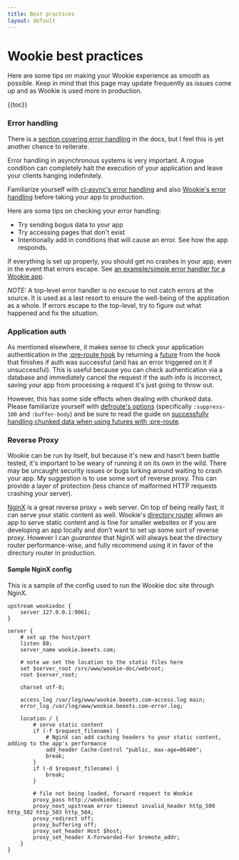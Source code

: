 ```yaml
---
title: Best practices
layout: default
---
```


Wookie best practices
=====================
Here are some tips on making your Wookie experience as smooth as possible. Keep
in mind that this page may update frequently as issues come up and as Wookie is
used more in production.

{{toc}}

### Error handling
There is a [section covering error handling](/docs/error-handling) in the docs,
but I feel this is yet another chance to reiterate.

Error handling in asynchronous systems is very important. A rogue condition
can completely halt the execution of your application and leave your clients
hanging indefinitely.

Familiarize yourself with [cl-async's error handling](http://orthecreedence.github.io/cl-async/event-handling)
and also [Wookie's error handling](/docs/error-handling) before taking your app
to production.

Here are some tips on checking your error handling:

- Try sending bogus data to your app
- Try accessing pages that don't exist
- Intentionally add in conditions that will cause an error. See how the app
responds.

If everything is set up properly, you should get no crashes in your app, even
in the event that errors escape. See [an example/simple error handler for a 
Wookie app](https://github.com/orthecreedence/wookie-doc/blob/master/init.lisp).

*NOTE:* A top-level error handler is no excuse to not catch errors at the
source. It is used as a last resort to ensure the well-being of the application
as a whole. If errors escape to the top-level, try to figure out what happened
and fix the situation.

### Application auth
As mentioned elsewhere, it makes sense to check your application authentication
in the [:pre-route hook](/docs/hooks#pre-route) by returning a
[future](/docs/hooks#hooks-and-futures) from the hook that finishes if auth was
successful (and has an error triggered on it if unsuccessful). This is useful
because you can check authentication via a database and immediately cancel the
request if the auth info is incorrect, saving your app from processing a request
it's just going to throw out.

However, this has some side effects when dealing with chunked data. Please
familiarize yourself with [defroute's options](/docs/routes#defroute)
(specifically `:suppress-100` and `:buffer-body`) and be sure to read the guide
on [successfully handling chunked data when using futures with :pre-route](/docs/hooks#pre-route).

### Reverse Proxy
Wookie can be run by itself, but because it's new and hasn't been battle tested,
it's important to be weary of running it on its own in the wild. There may be 
uncaught security issues or bugs lurking around waiting to crash your app.
My suggestion is to use some sort of reverse proxy. This can provide a layer of
protection (less chance of malformed HTTP requests crashing your server).

[NginX](http://nginx.org/) is a great reverse proxy + web server. On top of
being really fast, it can serve your static content as well. Wookie's
[directory router](/docs/core-plugins#directory-router) allows an app to serve
static content and is fine for smaller websites or if you are developing an app
locally and don't want to set up some sort of reverse proxy. However I can
*guarantee* that NginX will always beat the directory router performance-wise,
and fully recommend using it in favor of the directory router in production.

#### Sample NginX config
This is a sample of the config used to run the Wookie doc site through NginX.

```
upstream wookiedoc {
    server 127.0.0.1:9061;
}

server {
    # set up the host/port
    listen 80;
    server_name wookie.beeets.com;

    # note we set the location to the static files here
    set $server_root /srv/www/wookie-doc/webroot;
    root $server_root;

    charset utf-8;

    access_log /var/log/www/wookie.beeets.com-access.log main;
    error_log /var/log/www/wookie.beeets.com-error.log;

    location / {
        # serve static content
        if (-f $request_filename) {
            # NginX can add caching headers to your static content, adding to the app's performance
            add_header Cache-Control "public, max-age=86400";
            break;
        }
        if (-d $request_filename) {
            break;
        }

        # file not being loaded, forward request to Wookie
        proxy_pass http://wookiedoc;
        proxy_next_upstream error timeout invalid_header http_500 http_502 http_503 http_504;
        proxy_redirect off;
        proxy_buffering off;
        proxy_set_header Host $host;
        proxy_set_header X-Forwarded-For $remote_addr;
    }
}
```
